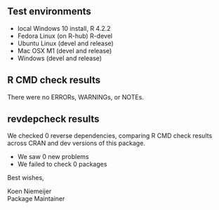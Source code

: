 ## Test environments
* local Windows 10 install, R 4.2.2
* Fedora Linux (on R-hub) R-devel
* Ubuntu Linux (devel and release)
* Mac OSX M1 (devel and release)
* Windows (devel and release)

## R CMD check results
There were no ERRORs, WARNINGs, or NOTEs.

## revdepcheck results

We checked 0 reverse dependencies, comparing R CMD check results across CRAN and dev versions of this package.

 * We saw 0 new problems
 * We failed to check 0 packages

Best wishes,

Koen Niemeijer  
Package Maintainer
